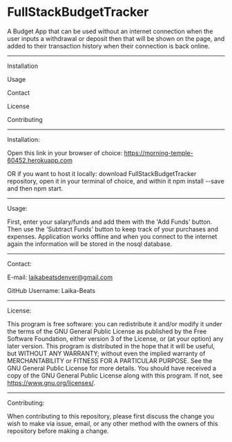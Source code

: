 # FullStackBudgetTracker

A Budget App that can be used without an internet connection when the user inputs a withdrawal or deposit then that will be shown on the page, and added to their transaction history when their connection is back online.
 *********************

 Installation
 
 Usage
 
 Contact
 
 License
 
 Contributing
 
 *********************
 Installation:
 
 
 Open this link in your browser of choice: https://morning-temple-60452.herokuapp.com
 
 OR if you want to host it locally:
 download FullStackBudgetTracker repository, open it in your terminal of choice, and within it npm install --save and then npm start.
 
 
 *********************
 Usage:

First, enter your salary/funds and add them with the 'Add Funds' button. Then use the 'Subtract Funds' button to keep track of your purchases and expenses. 
Application works offline and when you connect to the internet again the information will be stored in the nosql database.


 *********************
 Contact:

 E-mail: laikabeatsdenver@gmail.com 
 
 GitHub Username: Laika-Beats
 
 
 *********************
 License:

 This program is free software: you can redistribute it and/or modify it under the terms of the GNU General Public License as published by the Free Software Foundation, either version 3 of the License, or (at your option) any later version. This program is distributed in the hope that it will be useful, but WITHOUT ANY WARRANTY; without even the implied warranty of MERCHANTABILITY or FITNESS FOR A PARTICULAR PURPOSE. See the GNU General Public License for more details. You should have received a copy of the GNU General Public License along with this program. If not, see https://www.gnu.org/licenses/.
 
 
 *********************
 Contributing:

 When contributing to this repository, please first discuss the change you wish to make via issue, email, or any other method with the owners of this repository before making a change.

